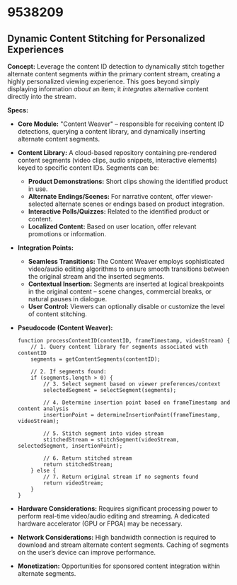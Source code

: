 # 9538209

## Dynamic Content Stitching for Personalized Experiences

**Concept:** Leverage the content ID detection to dynamically stitch together alternate content segments *within* the primary content stream, creating a highly personalized viewing experience. This goes beyond simply displaying information *about* an item; it *integrates* alternative content directly into the stream.

**Specs:**

*   **Core Module:** "Content Weaver" – responsible for receiving content ID detections, querying a content library, and dynamically inserting alternate content segments.
*   **Content Library:** A cloud-based repository containing pre-rendered content segments (video clips, audio snippets, interactive elements) keyed to specific content IDs. Segments can be:
    *   **Product Demonstrations:** Short clips showing the identified product in use.
    *   **Alternate Endings/Scenes:** For narrative content, offer viewer-selected alternate scenes or endings based on product integration.
    *   **Interactive Polls/Quizzes:** Related to the identified product or content.
    *   **Localized Content:** Based on user location, offer relevant promotions or information.
*   **Integration Points:**
    *   **Seamless Transitions:** The Content Weaver employs sophisticated video/audio editing algorithms to ensure smooth transitions between the original stream and the inserted segments.
    *   **Contextual Insertion:** Segments are inserted at logical breakpoints in the original content – scene changes, commercial breaks, or natural pauses in dialogue.
    *   **User Control:** Viewers can optionally disable or customize the level of content stitching.
*   **Pseudocode (Content Weaver):**

    ```
    function processContentID(contentID, frameTimestamp, videoStream) {
        // 1. Query content library for segments associated with contentID
        segments = getContentSegments(contentID);

        // 2. If segments found:
        if (segments.length > 0) {
            // 3. Select segment based on viewer preferences/context
            selectedSegment = selectSegment(segments);

            // 4. Determine insertion point based on frameTimestamp and content analysis
            insertionPoint = determineInsertionPoint(frameTimestamp, videoStream);

            // 5. Stitch segment into video stream
            stitchedStream = stitchSegment(videoStream, selectedSegment, insertionPoint);

            // 6. Return stitched stream
            return stitchedStream;
        } else {
            // 7. Return original stream if no segments found
            return videoStream;
        }
    }
    ```

*   **Hardware Considerations:** Requires significant processing power to perform real-time video/audio editing and streaming. A dedicated hardware accelerator (GPU or FPGA) may be necessary.
*   **Network Considerations:** High bandwidth connection is required to download and stream alternate content segments. Caching of segments on the user’s device can improve performance.
*   **Monetization:** Opportunities for sponsored content integration within alternate segments.